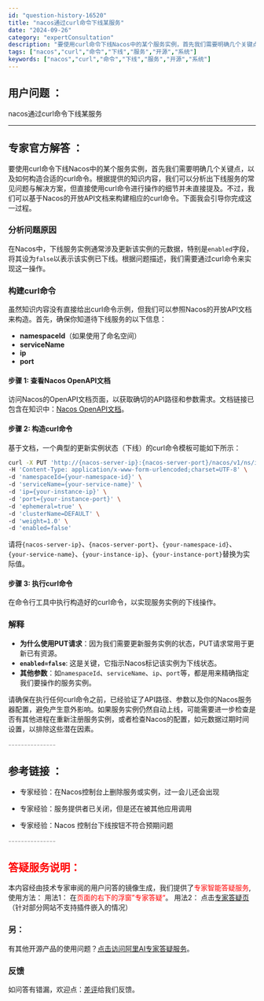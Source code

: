 ```yaml
---
id: "question-history-16520"
title: "nacos通过curl命令下线某服务"
date: "2024-09-26"
category: "expertConsultation"
description: "要使用curl命令下线Nacos中的某个服务实例，首先我们需要明确几个关键点，以及如何构造合适的curl命令。根据提供的知识内容，我们可以分析出下线服务的常见问题与解决方案，但直接使用curl命令进行操作的细节并未直接提及。不过，我们可以基于Nacos的开放API文档来构建相应的curl命令。下面我"
tags: ["nacos","curl","命令","下线","服务","开源","系统"]
keywords: ["nacos","curl","命令","下线","服务","开源","系统"]
---
```


## 用户问题 ： 
 nacos通过curl命令下线某服务  

---------------
## 专家官方解答 ：

要使用curl命令下线Nacos中的某个服务实例，首先我们需要明确几个关键点，以及如何构造合适的curl命令。根据提供的知识内容，我们可以分析出下线服务的常见问题与解决方案，但直接使用curl命令进行操作的细节并未直接提及。不过，我们可以基于Nacos的开放API文档来构建相应的curl命令。下面我会引导你完成这一过程。

### 分析问题原因

在Nacos中，下线服务实例通常涉及更新该实例的元数据，特别是`enabled`字段，将其设为`false`以表示该实例已下线。根据问题描述，我们需要通过curl命令来实现这一操作。

### 构建curl命令

虽然知识内容没有直接给出curl命令示例，但我们可以参照Nacos的开放API文档来构造。首先，确保你知道待下线服务的以下信息：
- **namespaceId**（如果使用了命名空间）
- **serviceName**
- **ip**
- **port**

#### 步骤 1: 查看Nacos OpenAPI文档

访问Nacos的OpenAPI文档页面，以获取确切的API路径和参数需求。文档链接已包含在知识中：[Nacos OpenAPI文档](https://nacos.io/docs/latest/guide/user/open-api/#2.3)。

#### 步骤 2: 构造curl命令

基于文档，一个典型的更新实例状态（下线）的curl命令模板可能如下所示：

```bash
curl -X PUT 'http://{nacos-server-ip}:{nacos-server-port}/nacos/v1/ns/instance' \
-H 'Content-Type: application/x-www-form-urlencoded;charset=UTF-8' \
-d 'namespaceId={your-namespace-id}' \
-d 'serviceName={your-service-name}' \
-d 'ip={your-instance-ip}' \
-d 'port={your-instance-port}' \
-d 'ephemeral=true' \
-d 'clusterName=DEFAULT' \
-d 'weight=1.0' \
-d 'enabled=false'
```

请将`{nacos-server-ip}`、`{nacos-server-port}`、`{your-namespace-id}`、`{your-service-name}`、`{your-instance-ip}`、`{your-instance-port}`替换为实际值。

#### 步骤 3: 执行curl命令

在命令行工具中执行构造好的curl命令，以实现服务实例的下线操作。

### 解释

- **为什么使用PUT请求**：因为我们需要更新服务实例的状态，PUT请求常用于更新已有资源。
- **`enabled=false`**: 这是关键，它指示Nacos标记该实例为下线状态。
- **其他参数**：如`namespaceId`、`serviceName`、`ip`、`port`等，都是用来精确指定我们要操作的服务实例。

请确保在执行任何curl命令之前，已经验证了API路径、参数以及你的Nacos服务器配置，避免产生意外影响。如果服务实例仍然自动上线，可能需要进一步检查是否有其他进程在重新注册服务实例，或者检查Nacos的配置，如元数据过期时间设置，以排除这些潜在因素。


<font color="#949494">---------------</font> 


## 参考链接 ：

* 专家经验：在Nacos控制台上删除服务或实例，过一会儿还会出现 
 
 * 专家经验：服务提供者已关闭，但是还在被其他应用调用 
 
 * 专家经验：Nacos 控制台下线按钮不符合预期问题 


 <font color="#949494">---------------</font> 
 


## <font color="#FF0000">答疑服务说明：</font> 

本内容经由技术专家审阅的用户问答的镜像生成，我们提供了<font color="#FF0000">专家智能答疑服务</font>,使用方法：
用法1： 在<font color="#FF0000">页面的右下的浮窗”专家答疑“</font>。
用法2： 点击[专家答疑页](https://answer.opensource.alibaba.com/docs/intro)（针对部分网站不支持插件嵌入的情况）
### 另：


有其他开源产品的使用问题？[点击访问阿里AI专家答疑服务](https://answer.opensource.alibaba.com/docs/intro)。
### 反馈
如问答有错漏，欢迎点：[差评](https://ai.nacos.io/user/feedbackByEnhancerGradePOJOID?enhancerGradePOJOId=16527)给我们反馈。
